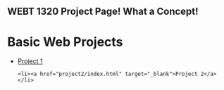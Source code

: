 ## WEBT 1320 Project Page! What a Concept!

<h1>Basic Web Projects</h1>

<ul>
    <li><a href="project1/index.html" target="_blank">Project 1</a></li>

    <li><a href="project2/index.html" target="_blank">Project 2</a></li>
</ul>